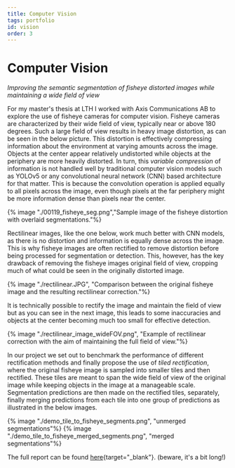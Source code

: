 ```yaml
---
title: Computer Vision
tags: portfolio
id: vision
order: 3
---
```


# Computer Vision

*Improving the semantic segmentation of fisheye distorted images while maintaining a wide field of view*

For my master's thesis at LTH I worked with Axis Communications AB to explore the use of fisheye cameras for computer vision. Fisheye cameras are characterized by their wide field of view, typically near or above 180 degrees. Such a large field of view results in heavy image distortion, as can be seen in the below picture. This distortion is effectively compressing information about the environment at varying amounts across the image. Objects at the center appear relatively undistorted while objects at the periphery are more heavily distorted. In turn, this *variable compression* of information is not handled well by traditional computer vision models such as YOLOv5 or any convolutional neural network (CNN) based architecture for that matter. This is because the convolution operation is applied equally to all pixels across the image, even though pixels at the far periphery might be more information dense than pixels near the center. 

{% image "./00119_fisheye_seg.png","Sample image of the fisheye distortion with overlaid segmentations."%}

Rectilinear images, like the one below, work much better with CNN models, as there is no distortion and information is equally dense across the image. This is why fisheye images are often rectified to remove distortion before being processed for segmentation or detection. This, however, has the key drawback of removing the fisheye images original field of view, cropping much of what could be seen in the originally distorted image. 

{% image "./rectilinear.JPG", "Comparison between the original fisheye image and the resulting rectilinear correction."%}

It is technically possible to rectify the image and maintain the field of view but as you can see in the next image, this leads to some inaccuracies and objects at the center becoming much too small for effective detection.

{% image "./rectilinear_image_wideFOV.png", "Example of rectilinear correction with the aim of maintaining the full field of view."%}

In our project we set out to benchmark the performance of different rectification methods and finally propose the use of *tiled rectification*, where the original fisheye image is sampled into smaller tiles and then rectified. These tiles are meant to span the wide field of view of the original image while keeping objects in the image at a manageable scale. Segmentation predictions are then made on the rectified tiles, separately, finally merging predictions from each tile into one group of predictions as illustrated in the below images.

{% image "./demo_tile_to_fisheye_segments.png", "unmerged segmentations"%}
{% image "./demo_tile_to_fisheye_merged_segments.png", "merged segmentations"%}

The full report can be found [here](../assets/pdf/report_CV.pdf){target="_blank"}. (beware, it's a bit long!)